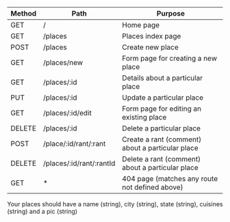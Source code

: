  |Method |Path                     | Purpose                                                                                          |
 |-------|-------------------------|--------------------------------------------------------------------------------------------------|
 |GET    | /                       | Home page                                                                                        |
 |GET    | /places                 | Places index page                                                                                |
 |POST   | /places                 |  Create new place                                                                                |
 |GET    | /places/new             | Form page for creating a new place                                                               |
 |GET    | /places/:id             | Details about a particular place                                                                 |
 |PUT    | /places/:id             |  Update a particular place                                                                       |
 |GET    | /places/:id/edit        |  Form page for editing an existing place                                                         |
 |DELETE | /places/:id             |  Delete a particular place                                                                       |
 |POST   | /place/:id/rant/:rant   | Create a rant (comment) about a particular place                                                 |
 |DELETE |/places/:id/rant/:rantId | Delete a rant (comment) about a particular place                                                 |
 |GET    | *                       | 404 page (matches any route not defined above)                                                   |

Your places should have a name (string), city (string), state (string), cuisines (string) and a pic (string)
